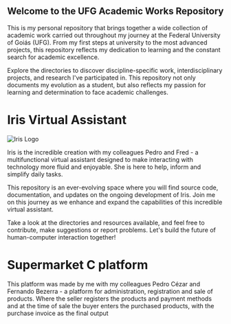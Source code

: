 ## Welcome to the UFG Academic Works Repository

This is my personal repository that brings together a wide collection of academic work carried out throughout my journey at the Federal University of Goiás (UFG). From my first steps at university to the most advanced projects, this repository reflects my dedication to learning and the constant search for academic excellence.

Explore the directories to discover discipline-specific work, interdisciplinary projects, and research I've participated in. This repository not only documents my evolution as a student, but also reflects my passion for learning and determination to face academic challenges.

# Iris Virtual Assistant

![Iris Logo](https://github.com/marcospaulo429/Projetos-UFG/blob/main/Iris%20-%20Assistente%20Virtual%20Inteligente/iris_carregamento.png)

Iris is the incredible creation with my colleagues Pedro and Fred - a multifunctional virtual assistant designed to make interacting with technology more fluid and enjoyable. She is here to help, inform and simplify daily tasks.

This repository is an ever-evolving space where you will find source code, documentation, and updates on the ongoing development of Iris. Join me on this journey as we enhance and expand the capabilities of this incredible virtual assistant.

Take a look at the directories and resources available, and feel free to contribute, make suggestions or report problems. Let's build the future of human-computer interaction together!

# Supermarket C platform

This platform was made by me with my colleagues Pedro Cézar and Fernando Bezerra - a platform for administration, registration and sale of products. Where the seller registers the products and payment methods and at the time of sale the buyer enters the purchased products, with the purchase invoice as the final output
